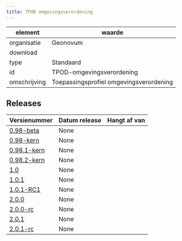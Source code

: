 ```yaml
---
title: TPOD omgevingsverordening
---
```


|element|waarde|
|-----|------|
| organisatie  |Geonovum|
| download  | [](<>)|
| type  |Standaard|
| id  |TPOD-omgevingsverordening|
| omschrijving  |Toepassingsprofiel omgevingsverordening|

## Releases

|Versienummer|Datum release|Hangt af van
|-------|-------|-----|
| [0.98-beta](<https://github.com/Geonovum/TPOD/blob/master/TPOD Omgevingsverordening/TPOD Omgevingsverordening v0.98-beta.pdf>)|None||
| [0.98-kern](<https://github.com/Geonovum/TPOD/blob/master/TPOD Omgevingsverordening/TPOD Omgevingsverordening v0.98-kern.pdf>)|None||
| [0.98.1-kern](<https://github.com/Geonovum/TPOD/blob/master/TPOD Omgevingsverordening/TPOD Omgevingsverordening v0.98.1-kern.pdf>)|None||
| [0.98.2-kern](<https://github.com/Geonovum/TPOD/blob/master/TPOD Omgevingsverordening/TPOD Omgevingsverordening v0.98.2-kern.pdf>)|None||
| [1.0](<https://github.com/Geonovum/TPOD/blob/master/TPOD Omgevingsverordening/TPOD Omgevingsverordening v1.0.pdf>)|None||
| [1.0.1](<https://github.com/Geonovum/TPOD/blob/master/TPOD Omgevingsverordening/TPOD Omgevingsverordening v1.0.1.pdf>)|None||
| [1.0.1-RC1](<https://github.com/Geonovum/TPOD/blob/master/TPOD Omgevingsverordening/TPOD Omgevingsverordening v1.0.1-RC1.pdf>)|None||
| [2.0.0](<https://github.com/Geonovum/TPOD/blob/master/TPOD Omgevingsverordening/TPOD_Omgevingsverordening_v2.0.0.pdf>)|None||
| [2.0.0-rc](<https://github.com/Geonovum/TPOD/blob/master/TPOD Omgevingsverordening/TPOD_Omgevingsverordening_v2.0.0-rc.pdf>)|None||
| [2.0.1](<https://github.com/Geonovum/TPOD/blob/master/TPOD Omgevingsverordening/TPOD_omgevingsverordening_v2.0.1.pdf>)|None||
| [2.0.1-rc](<https://github.com/Geonovum/TPOD/blob/master/TPOD Omgevingsverordening/TPOD_Omgevingsverordening_v2.0.1-rc.pdf>)|None||

